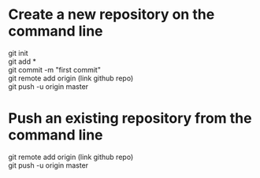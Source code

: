 # Create a new repository on the command line  

git init  
git add *  
git commit -m "first commit"  
git remote add origin (link github repo)  
git push -u origin master  

# Push an existing repository from the command line

git remote add origin (link github repo)  
git push -u origin master  
